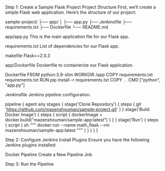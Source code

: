 Step 1: Create a Sample Flask Project
Project Structure
First, we’ll create a simple Flask web application. Here’s the structure of our project:

sample-project/
├── app/
│   ├── app.py
├── Jenkinsfile
├── requirements.txt
├── Dockerfile
└── README.md

app/app.py
This is the main application file for our Flask app.

requirements.txt
List of dependencies for our Flask app.

makefile
Flask==2.0.3

app/Dockerfile
Dockerfile to containerize our Flask application.

Dockerfile
FROM python:3.9-slim
WORKDIR /app
COPY requirements.txt requirements.txt
RUN pip install -r requirements.txt
COPY . .
CMD ["python", "app.py"]

Jenkinsfile
Jenkins pipeline configuration.

pipeline {
    agent any
stages {
        stage('Clone Repository') {
            steps {
                git 'https://github.com/mazenshouman/sample-project.git'
            }
        }
        stage('Build Docker Image') {
            steps {
                script {
                    dockerImage = docker.build("mazenshouman/sample-app:latest")
                }
            }
        }
        stage('Run') {
            steps {
                script {
                    sh """
                    docker run --name math_flask --rm mazenshouman/sample-app:latest
                    """
                }
            }
        }
    }
}


Step 2: Configure Jenkins
Install Plugins
Ensure you have the following Jenkins plugins installed:

Docker Pipeline
Create a New Pipeline Job


Step 3: Run the Pipeline
